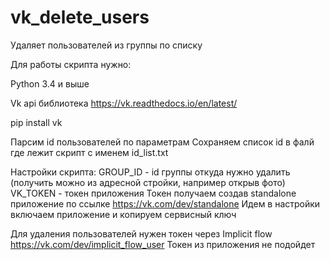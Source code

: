 # vk_delete_users
Удаляет пользователей из группы по списку

Для работы скрипта нужно:

Python 3.4 и выше

Vk api библиотека https://vk.readthedocs.io/en/latest/

pip install vk

Парсим id пользователей по параметрам
Сохраняем список id в фалй где лежит скрипт с именем id_list.txt


Настройки скрипта:
GROUP_ID - id группы откуда нужно удалить (получить можно из адресной стройки, например открыв фото)
VK_TOKEN - токен приложения
Токен получаем создав standalone приложение по ссылке https://vk.com/dev/standalone
Идем в настройки включаем приложение и копируем сервисный ключ

Для удаления пользователей нужен токен через Implicit flow https://vk.com/dev/implicit_flow_user
Токен из приложения не подойдет


